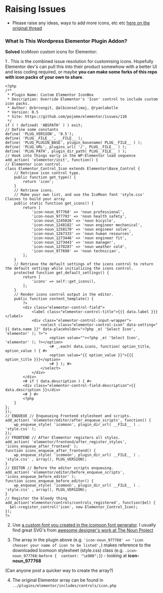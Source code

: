 # Raising Issues
- Please raise any ideas, ways to add more icons, etc etc [here on the original thread](https://github.com/pojome/elementor/issues/110)

### What Is This Wordpress Elementor Plugin Addon?
**Solved** IcoMoon custom icons for Elementor:

1 . This is the combined issue resolution for customising icons. Hopefully Elementor dev's can pull this into their product somewhow with a better UI and less coding required, or maybe **you can make some forks of this repo with icon packs of your own to share**.

```
<?php
/**
 * Plugin Name: Custom Elementor IconBox
 * Description: Override Elementor's 'Icon' control to include custom icon packs.
 * Author: @cbrcongit, @albionselimaj, @ryanlabelle
 * Version: 0.5
 * Site: https://github.com/pojome/elementor/issues/110
 */
if ( ! defined( 'ABSPATH' ) ) exit;
// Define some constants
define( 'PLUG_VERSION', '0.5');
define( 'PLUG__FILE__', __FILE__ ); 
define( 'PLUG_PLUGIN_BASE', plugin_basename( PLUG__FILE__ ) ); 
define( 'PLUG_URL', plugins_url( '/', PLUG__FILE__ ) ); 
define( 'PLUG_PATH', plugin_dir_path( PLUG__FILE__ ) ); 
// Hook into things early in the WP-Elementor load sequence
add_action( 'elementor/init', function() {
// Elementor icon control.
class Elementor_Control_Icon extends Elementor\Base_Control {
	// Retrieve icon control type.
	public function get_type() {
		return 'icon';
	}
	// Retrieve icons.
	// Make your own list, and use the IcoMoon font 'style.css' Classes to build your array
	public static function get_icons() {
		return [
			'icon-noun_977768' => 'noun professional',
	        'icon-noun_977793' => 'noun health safety',
	        'icon-noun_1245026' => 'noun bicycle',
	        'icon-noun_1248182' => 'noun engineer mechanical',
	        'icon-noun_1258170' => 'noun engineer solve',
	        'icon-noun_1267333' => 'noun human resources',
	        'icon-noun_1273446' => 'noun engineer fit',
	        'icon-noun_1273443' => 'noun manager',
	        'icon-noun_1278287' => 'noun weather cold',
	        'icon-noun_977698' => 'noun technician',
	    ];
	}
	// Retrieve the default settings of the icons control to return the default settings while initializing the icons control.
	protected function get_default_settings() {
		return [
			'icons' => self::get_icons(),
		];
	}
	// Render icons control output in the editor.
	public function content_template() {
		?>
		<div class="elementor-control-field">
			<label class="elementor-control-title">{{{ data.label }}}</label>
			<div class="elementor-control-input-wrapper">
				<select class="elementor-control-icon" data-setting="{{ data.name }}" data-placeholder="<?php _e( 'Select Icon', 'elementor' ); ?>">
					<option value=""><?php _e( 'Select Icon', 'elementor' ); ?></option>
					<# _.each( data.icons, function( option_title, option_value ) { #>
					<option value="{{ option_value }}">{{{ option_title }}}</option>
					<# } ); #>
				</select>
			</div>
		</div>
		<# if ( data.description ) { #>
		<div class="elementor-control-field-description">{{ data.description }}</div>
		<# } #>
		<?php
	}
};
});
// ENQUEUE // Enqueueing Frontend stylesheet and scripts.
add_action( 'elementor/editor/after_enqueue_scripts', function() {
    wp_enqueue_style( 'icomoon', plugin_dir_url( __FILE__ ) . 'style.css' );
});
// FRONTEND // After Elementor registers all styles.
add_action( 'elementor/frontend/after_register_styles', 'icons_enqueue_after_frontend' );
function icons_enqueue_after_frontend() {
    wp_enqueue_style( 'icomoon', plugin_dir_url( __FILE__ ) . 'style.css' , array(), PLUG_VERSION);
}
// EDITOR // Before the editor scripts enqueuing.
add_action( 'elementor/editor/before_enqueue_scripts', 'icons_enqueue_before_editor' );
function icons_enqueue_before_editor() {
    wp_enqueue_style( 'icomoon', plugin_dir_url( __FILE__ ) . 'style.css' , array(), PLUG_VERSION);
}
// Register the bloody thing
add_action('elementor/controls/controls_registered', function($el) { 
  $el->register_control('icon', new Elementor_Control_Icon); 
});
?>
```
2. Use [a custom font you created in the icomoon font generator](https://www.sitepoint.com/create-an-icon-font-illustrator-icomoon/). I usually find great SVG's from [awesome designer's work at The Noun Project](https://thenounproject.com/leremy/)

3. The array in the plugin above (e.g. `'icon-noun_977768' => 'icon chooser your name of icon to be listed',`) makes reference to the downloaded Icomoon stylesheet (style.css) class (e.g. `.icon-noun_977768:before {  content: "\e900";}`) - looking at **icon-noun_977768**

(Can anyone post a quicker way to create the array?)

4. The original Elementor array can be found in `../plugins/elementor/includes/controls/icon.php`
